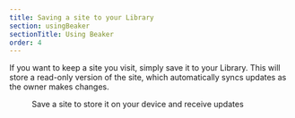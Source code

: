 ```yaml
---
title: Saving a site to your Library
section: usingBeaker
sectionTitle: Using Beaker
order: 4
---
```


If you want to keep a site you visit, simply save it to your Library. This will store a read-only version of the site, which automatically syncs updates as the owner makes changes.

<figure>
<img data-src="/img/docs/tour-save-to-library.jpg">
<figcaption>Save a site to store it on your device and receive updates</figcaption>
</figure>